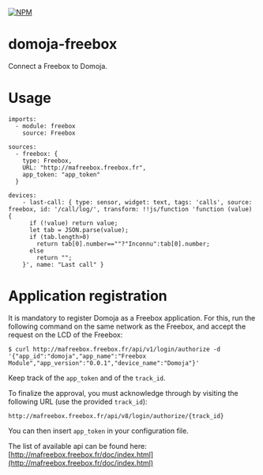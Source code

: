 [![NPM](https://nodei.co/npm/domoja.png?downloads=true&downloadRank=true&stars=true)](https://nodei.co/npm/domoja/)


domoja-freebox
==============

Connect a Freebox to Domoja.

# Usage

```
imports:
  - module: freebox
    source: Freebox

sources:
  - freebox: {
    type: Freebox,
    URL: "http://mafreebox.freebox.fr",
    app_token: "app_token"
  }

devices:
    - last-call: { type: sensor, widget: text, tags: 'calls', source: freebox, id: '/call/log/', transform: !!js/function 'function (value) { 
      if (!value) return value; 
      let tab = JSON.parse(value);
      if (tab.length>0)
        return tab[0].number==""?"Inconnu":tab[0].number;
      else
        return "";
    }', name: "Last call" }

```

# Application registration

It is mandatory to register Domoja as a Freebox application. For this, run the following command on the same network as the Freebox, and accept the request on the LCD of the Freebox:
```
$ curl http://mafreebox.freebox.fr/api/v1/login/authorize -d '{"app_id":"domoja","app_name":"Freebox Module","app_version":"0.0.1","device_name":"Domoja"}'
```
Keep track of the `app_token` and of the `track_id`.

To finalize the approval, you must acknowledge through by visiting the following URL (use the provided `track_id`):
```
http://mafreebox.freebox.fr/api/v8/login/authorize/{track_id}
```

You can then insert `app_token` in your configuration file.

The list of available api can be found here: [http://mafreebox.freebox.fr/doc/index.html](http://mafreebox.freebox.fr/doc/index.html)